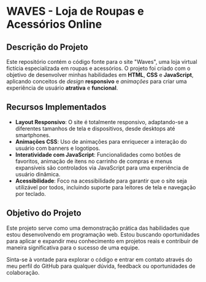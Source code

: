 # WAVES - Loja de Roupas e Acessórios Online

## Descrição do Projeto

Este repositório contém o código fonte para o site "Waves", uma loja virtual fictícia especializada em roupas e acessórios. O projeto foi criado com o objetivo de desenvolver minhas habilidades em **HTML**, **CSS** e **JavaScript**, aplicando conceitos de *design* **responsivo** e *animações* para criar uma experiência de usuário **atrativa** e **funcional**.

## Recursos Implementados

- **Layout Responsivo**: O site é totalmente responsivo, adaptando-se a diferentes tamanhos de tela e dispositivos, desde desktops até smartphones.
- **Animações CSS**: Uso de animações para enriquecer a interação do usuário com banners e logotipos.
- **Interatividade com JavaScript**: Funcionalidades como botões de favoritos, animação de itens no carrinho de compras e menus expansíveis são controlados via JavaScript para uma experiência de usuário dinâmica.
- **Acessibilidade**: Foco na acessibilidade para garantir que o site seja utilizável por todos, incluindo suporte para leitores de tela e navegação por teclado.

## Objetivo do Projeto

Este projeto serve como uma demonstração prática das habilidades que estou desenvolvendo em programação web. Estou buscando oportunidades para aplicar e expandir meu conhecimento em projetos reais e contribuir de maneira significativa para o sucesso de uma equipe.

Sinta-se à vontade para explorar o código e entrar em contato através do meu perfil do GitHub para qualquer dúvida, feedback ou oportunidades de colaboração.
